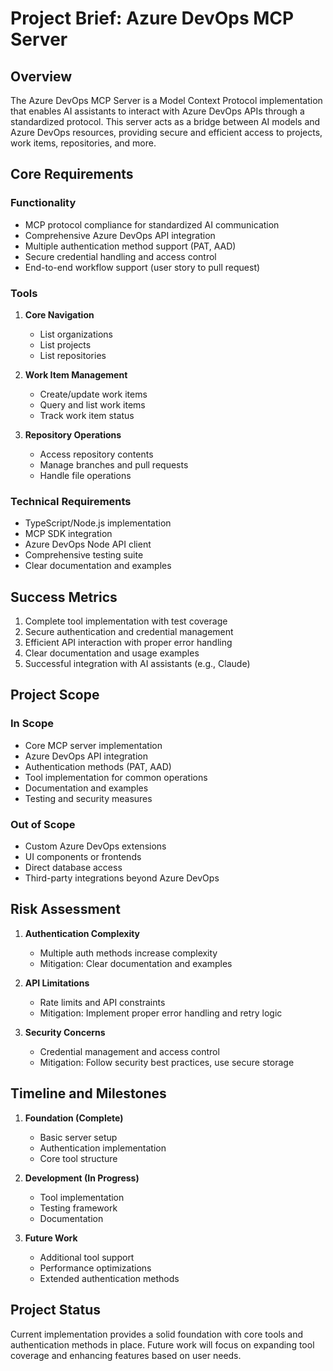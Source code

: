 # Project Brief: Azure DevOps MCP Server

## Overview
The Azure DevOps MCP Server is a Model Context Protocol implementation that enables AI assistants to interact with Azure DevOps APIs through a standardized protocol. This server acts as a bridge between AI models and Azure DevOps resources, providing secure and efficient access to projects, work items, repositories, and more.

## Core Requirements

### Functionality
- MCP protocol compliance for standardized AI communication
- Comprehensive Azure DevOps API integration
- Multiple authentication method support (PAT, AAD)
- Secure credential handling and access control
- End-to-end workflow support (user story to pull request)

### Tools
1. **Core Navigation**
   - List organizations
   - List projects
   - List repositories

2. **Work Item Management**
   - Create/update work items
   - Query and list work items
   - Track work item status

3. **Repository Operations**
   - Access repository contents
   - Manage branches and pull requests
   - Handle file operations

### Technical Requirements
- TypeScript/Node.js implementation
- MCP SDK integration
- Azure DevOps Node API client
- Comprehensive testing suite
- Clear documentation and examples

## Success Metrics
1. Complete tool implementation with test coverage
2. Secure authentication and credential management
3. Efficient API interaction with proper error handling
4. Clear documentation and usage examples
5. Successful integration with AI assistants (e.g., Claude)

## Project Scope

### In Scope
- Core MCP server implementation
- Azure DevOps API integration
- Authentication methods (PAT, AAD)
- Tool implementation for common operations
- Documentation and examples
- Testing and security measures

### Out of Scope
- Custom Azure DevOps extensions
- UI components or frontends
- Direct database access
- Third-party integrations beyond Azure DevOps

## Risk Assessment
1. **Authentication Complexity**
   - Multiple auth methods increase complexity
   - Mitigation: Clear documentation and examples

2. **API Limitations**
   - Rate limits and API constraints
   - Mitigation: Implement proper error handling and retry logic

3. **Security Concerns**
   - Credential management and access control
   - Mitigation: Follow security best practices, use secure storage

## Timeline and Milestones
1. **Foundation (Complete)**
   - Basic server setup
   - Authentication implementation
   - Core tool structure

2. **Development (In Progress)**
   - Tool implementation
   - Testing framework
   - Documentation

3. **Future Work**
   - Additional tool support
   - Performance optimizations
   - Extended authentication methods

## Project Status
Current implementation provides a solid foundation with core tools and authentication methods in place. Future work will focus on expanding tool coverage and enhancing features based on user needs.
